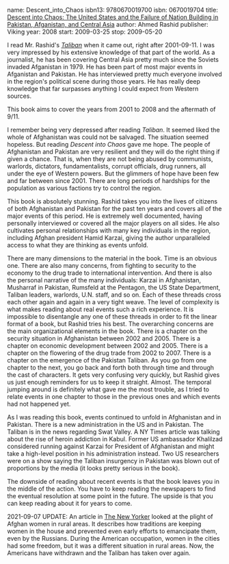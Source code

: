 name: Descent_into_Chaos
isbn13: 9780670019700
isbn: 0670019704
title: [Descent into Chaos: The United States and the Failure of Nation Building in Pakistan, Afganistan, and Central Asia](http://amzn.com/0670019704)
author: Ahmed Rashid
publisher: Viking
year: 2008
start: 2009-03-25
stop: 2009-05-20

I read Mr. Rashid's [_Taliban_](http://amzn.com/0300089023)
when it came out, right after 2001-09-11.  I was
very impressed by his extensive knowledge of that part of the world.  As a
journalist, he has been covering Central Asia pretty much since the Soviets
invaded Afganistan in 1979.  He has been part of most major events in
Afganistan and Pakistan.  He has interviewed pretty much everyone involved in
the region's political scene during those years.  He has really deep knowledge
that far surpasses anything I could expect from Western sources.

This book aims to cover the years from 2001 to 2008 and the aftermath of 9/11.

I remember being very depressed after reading _Taliban_.  It seemed liked the
whole of Afghanistan was could not be salvaged.  The situation seemed hopeless.
But reading _Descent into Chaos_ gave me hope.  The people of Afghanistan and
Pakistan are very resilient and they will do the right thing if given a chance.
That is, when they are not being abused by communists, warlords, dictators,
fundamentalists, corrupt officials, drug runners, all under the eye of Western
powers.  But the glimmers of hope have been few and far between since 2001.
There are long periods of hardships for the population as various factions try
to control the region.

This book is absolutely stunning.  Rashid takes you into the lives of citizens
of both Afghanistan and Pakistan for the past ten years and covers all of the
major events of this period.  He is extremely well documented, having personally
interviewed or covered all the major players on all sides.  He also cultivates
personal relationships with many key individuals in the region, including
Afghan president Hamid Karzai, giving the author unparalleled access to what
they are thinking as events unfold.

There are many dimensions to the material in the book.  Time is an obvious one.
There are also many concerns, from fighting to security to the economy to the
drug trade to international intervention.  And there is also the personal
narrative of the many individuals: Karzai in Afghanistan, Musharraf in Pakistan,
Rumsfeld at the Pentagon, the US State Department, Taliban leaders, warlords,
U.N. staff, and so on.  Each of these threads cross each other again and again
in a very tight weave.  The level of complexity is what makes reading about
real events such a rich experience.  It is impossible to disentangle any one of
these threads in order to fit the linear format of a book, but Rashid tries his
best.  The overarching concerns are the main organizational elements in the
book.  There is a chapter on the security situation in Afghanistan between 2002
and 2005.  There is a chapter on economic development between 2002 and 2005.
There is a chapter on the flowering of the drug trade from 2002 to 2007.  There
is a chapter on the emergence of the Pakistan Taliban.  As you go from one
chapter to the next, you go back and forth both through time and through the
cast of characters.  It gets very confusing very quickly, but Rashid gives us
just enough reminders for us to keep it straight.  Almost.  The temporal
jumping around is definitely what gave me the most trouble, as I tried to
relate events in one chapter to those in the previous ones and which events
had not happened yet.

As I was reading this book, events continued to unfold in Afghanistan and in
Pakistan.  There is a new administration in the US and in Pakistan.  The
Taliban is in the news regarding Swat Valley.  A NY Times article was talking
about the rise of heroin addiction in Kabul.  Former US ambassador Khalilzad
considered running against Karzai for President of Afghanistan and might take
a high-level position in his administration instead.  Two US researchers were
on a show saying the Taliban insurgency in Pakistan was blown out of proportions
by the media (it looks pretty serious in the book).

The downside of reading about recent events is that the book leaves you in the
middle of the action.  You have to keep reading the newspapers to find the
eventual resolution at some point in the future.  The upside is that you can
keep reading about it for years to come.

2021-09-07 UPDATE: An article in
[The New Yorker](https://www.newyorker.com/magazine/2021/09/13/the-other-afghan-women)
looked at the plight of Afghan women in rural areas.  It describes how
traditions are keeping women in the house and prevented even early efforts to
emancipate them, even by the Russians.  During the American occupation, women in
the cities had some freedom, but it was a different situation in rural areas.
Now, the Americans have withdrawn and the Taliban has taken over again.
